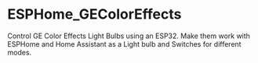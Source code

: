 # ESPHome_GEColorEffects
Control GE Color Effects Light Bulbs using an ESP32. Make them work with ESPHome and Home Assistant as a Light bulb and Switches for different modes.
